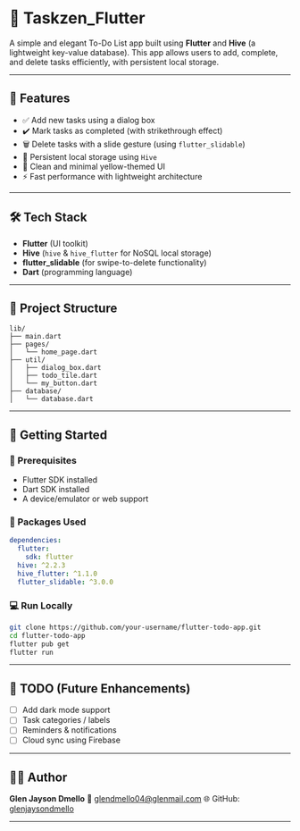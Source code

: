 # 📝 Taskzen_Flutter

A simple and elegant To-Do List app built using **Flutter** and **Hive** (a lightweight key-value database). This app allows users to add, complete, and delete tasks efficiently, with persistent local storage.

---

## 📱 Features

* ✅ Add new tasks using a dialog box
* ✔️ Mark tasks as completed (with strikethrough effect)
* 🗑️ Delete tasks with a slide gesture (using `flutter_slidable`)
* 💾 Persistent local storage using `Hive`
* 🐝 Clean and minimal yellow-themed UI
* ⚡ Fast performance with lightweight architecture

---

## 🛠️ Tech Stack

* **Flutter** (UI toolkit)
* **Hive** (`hive` & `hive_flutter` for NoSQL local storage)
* **flutter\_slidable** (for swipe-to-delete functionality)
* **Dart** (programming language)

---

## 📂 Project Structure

```
lib/
├── main.dart
├── pages/
│   └── home_page.dart
├── util/
│   ├── dialog_box.dart
│   ├── todo_tile.dart
│   └── my_button.dart
├── database/
│   └── database.dart
```

---

## 🚀 Getting Started

### 🔧 Prerequisites

* Flutter SDK installed
* Dart SDK installed
* A device/emulator or web support

### 🧹 Packages Used

```yaml
dependencies:
  flutter:
    sdk: flutter
  hive: ^2.2.3
  hive_flutter: ^1.1.0
  flutter_slidable: ^3.0.0
```

### 💻 Run Locally

```bash
git clone https://github.com/your-username/flutter-todo-app.git
cd flutter-todo-app
flutter pub get
flutter run
```

---

## 📌 TODO (Future Enhancements)

* [ ] Add dark mode support
* [ ] Task categories / labels
* [ ] Reminders & notifications
* [ ] Cloud sync using Firebase

---

## 🧑‍💻 Author

**Glen Jayson Dmello**
📧 [glendmello04@glenmail.com](mailto:glendmello04@glenmail.com)
🌐 GitHub: [glenjaysondmello](https://github.com/glenjaysondmello)

---
